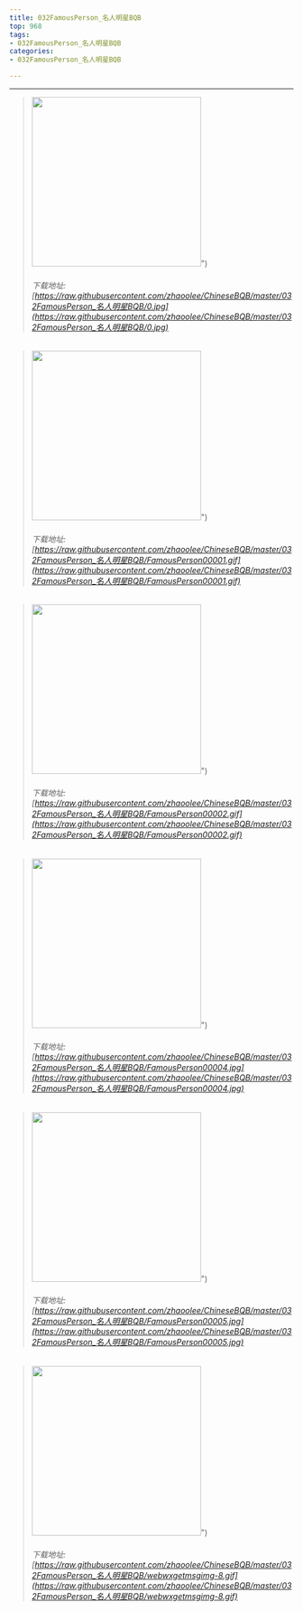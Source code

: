 ```yaml
---
title: 032FamousPerson_名人明星BQB
top: 968
tags:
- 032FamousPerson_名人明星BQB
categories:
- 032FamousPerson_名人明星BQB

---
```


------

<!-- more -->

> <img height='300px' style='height:300px;' src=https://raw.githubusercontent.com/zhaoolee/ChineseBQB/master/032FamousPerson_名人明星BQB/0.jpg />")
> ###### 下载地址:[https://raw.githubusercontent.com/zhaoolee/ChineseBQB/master/032FamousPerson_名人明星BQB/0.jpg](https://raw.githubusercontent.com/zhaoolee/ChineseBQB/master/032FamousPerson_名人明星BQB/0.jpg)

> <img height='300px' style='height:300px;' src=https://raw.githubusercontent.com/zhaoolee/ChineseBQB/master/032FamousPerson_名人明星BQB/FamousPerson00001.gif />")
> ###### 下载地址:[https://raw.githubusercontent.com/zhaoolee/ChineseBQB/master/032FamousPerson_名人明星BQB/FamousPerson00001.gif](https://raw.githubusercontent.com/zhaoolee/ChineseBQB/master/032FamousPerson_名人明星BQB/FamousPerson00001.gif)

> <img height='300px' style='height:300px;' src=https://raw.githubusercontent.com/zhaoolee/ChineseBQB/master/032FamousPerson_名人明星BQB/FamousPerson00002.gif />")
> ###### 下载地址:[https://raw.githubusercontent.com/zhaoolee/ChineseBQB/master/032FamousPerson_名人明星BQB/FamousPerson00002.gif](https://raw.githubusercontent.com/zhaoolee/ChineseBQB/master/032FamousPerson_名人明星BQB/FamousPerson00002.gif)

> <img height='300px' style='height:300px;' src=https://raw.githubusercontent.com/zhaoolee/ChineseBQB/master/032FamousPerson_名人明星BQB/FamousPerson00004.jpg />")
> ###### 下载地址:[https://raw.githubusercontent.com/zhaoolee/ChineseBQB/master/032FamousPerson_名人明星BQB/FamousPerson00004.jpg](https://raw.githubusercontent.com/zhaoolee/ChineseBQB/master/032FamousPerson_名人明星BQB/FamousPerson00004.jpg)

> <img height='300px' style='height:300px;' src=https://raw.githubusercontent.com/zhaoolee/ChineseBQB/master/032FamousPerson_名人明星BQB/FamousPerson00005.jpg />")
> ###### 下载地址:[https://raw.githubusercontent.com/zhaoolee/ChineseBQB/master/032FamousPerson_名人明星BQB/FamousPerson00005.jpg](https://raw.githubusercontent.com/zhaoolee/ChineseBQB/master/032FamousPerson_名人明星BQB/FamousPerson00005.jpg)

> <img height='300px' style='height:300px;' src=https://raw.githubusercontent.com/zhaoolee/ChineseBQB/master/032FamousPerson_名人明星BQB/webwxgetmsgimg-8.gif />")
> ###### 下载地址:[https://raw.githubusercontent.com/zhaoolee/ChineseBQB/master/032FamousPerson_名人明星BQB/webwxgetmsgimg-8.gif](https://raw.githubusercontent.com/zhaoolee/ChineseBQB/master/032FamousPerson_名人明星BQB/webwxgetmsgimg-8.gif)


